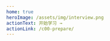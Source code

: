 ```yaml
---
home: true
heroImage: /assets/img/interview.png
actionText: 开始学习 →
actionLink: /c00-prepare/
---
```

